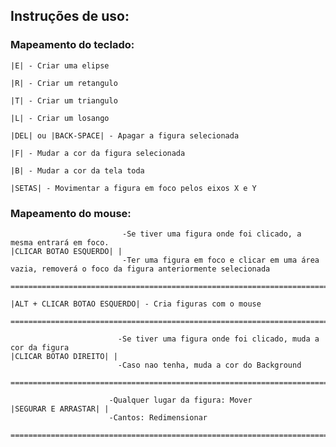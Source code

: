 ## Instruções de uso:

### Mapeamento do teclado:

    |E| - Criar uma elipse

    |R| - Criar um retangulo

    |T| - Criar um triangulo

    |L| - Criar um losango

    |DEL| ou |BACK-SPACE| - Apagar a figura selecionada

    |F| - Mudar a cor da figura selecionada

    |B| - Mudar a cor da tela toda

    |SETAS| - Movimentar a figura em foco pelos eixos X e Y

### Mapeamento do mouse:

    
                             -Se tiver uma figura onde foi clicado, a mesma entrará em foco.
    |CLICAR BOTAO ESQUERDO| | 
                             -Ter uma figura em foco e clicar em uma área vazia, removerá o foco da figura anteriormente selecionada
    
    ================================================================================================================================
    
    |ALT + CLICAR BOTAO ESQUERDO| - Cria figuras com o mouse
    
    ================================================================================================================================
    
                            -Se tiver uma figura onde foi clicado, muda a cor da figura
    |CLICAR BOTAO DIREITO| | 
                            -Caso nao tenha, muda a cor do Background
    
    ================================================================================================================================
    
                          -Qualquer lugar da figura: Mover
    |SEGURAR E ARRASTAR| |
                          -Cantos: Redimensionar
    
    ================================================================================================================================